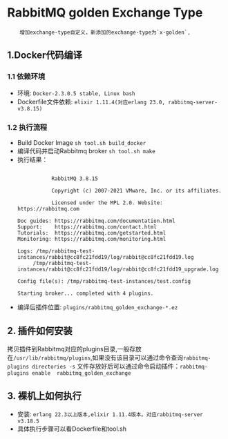 # RabbitMQ golden Exchange Type

```
    增加exchange-type自定义，新添加的exchange-type为`x-golden`,
```

## 1.Docker代码编译
### 1.1 依赖环境

* 环境: `Docker-2.3.0.5 stable, Linux bash`
* Dockerfile文件依赖: `elixir 1.11.4(对应erlang 23.0, rabbitmq-server-v3.8.15)`

### 1.2 执行流程

* Build Docker Image `sh tool.sh build_docker`
* 编译代码并启动Rabbitmq broker `sh tool.sh make`
* 执行结果：
   ```shell

              RabbitMQ 3.8.15
        
              Copyright (c) 2007-2021 VMware, Inc. or its affiliates.
            
              Licensed under the MPL 2.0. Website: https://rabbitmq.com

  Doc guides: https://rabbitmq.com/documentation.html
  Support:    https://rabbitmq.com/contact.html
  Tutorials:  https://rabbitmq.com/getstarted.html
  Monitoring: https://rabbitmq.com/monitoring.html

  Logs: /tmp/rabbitmq-test-instances/rabbit@cc8fc21fdd19/log/rabbit@cc8fc21fdd19.log
        /tmp/rabbitmq-test-instances/rabbit@cc8fc21fdd19/log/rabbit@cc8fc21fdd19_upgrade.log

  Config file(s): /tmp/rabbitmq-test-instances/test.config

  Starting broker... completed with 4 plugins.

   ```
* 编译后插件位置: `plugins/rabbitmq_golden_exchange-*.ez`


## 2. 插件如何安装

  拷贝插件到Rabbitmq对应的plugins目录,一般存放在`/usr/lib/rabbitmq/plugins`,如果没有该目录可以通过命令查询`rabbitmq-plugins directories -s`
  文件存放好后可以通过命令启动插件：`rabbitmq-plugins enable  rabbitmq_golden_exchange`
  

## 3. 裸机上如何执行

* 安装: `erlang 22.3以上版本,elixir 1.11.4版本。对应rabbitmq-server v3.18.5`
* 具体执行步骤可以看Dockerfile和tool.sh